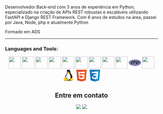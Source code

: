 <p align="left">Desenvolvedor Back-end com 3 anos de experiência em Python,
especializado na criação de APIs REST robustas e escaláveis
utilizando FastAPI e Django REST Framework. Com 6 anos
de estudos na área, passei por Java, Node, php e atualmente Python</p>

Formado em ADS<!-- - ✍ Indie Hacker. -->


---

<h3 align="left">Languages and Tools:</h3>
        <div align="center">
        <a href="https://stackshare.io/python" target="_blank"><img src="https://cdn.jsdelivr.net/gh/devicons/devicon@latest/icons/python/python-original.svg"width="40" height="40"/></a>
        <a href="https://stackshare.io/django" target="_blank"><img src="https://cdn.jsdelivr.net/gh/devicons/devicon@latest/icons/django/django-plain.svg"width="40" height="40" /></a>
        <a href="https://stackshare.io/fastapi" target="_blank"><img src="https://cdn.jsdelivr.net/gh/devicons/devicon@latest/icons/fastapi/fastapi-original.svg" width="40" height="40" /></a>
        <a href="https://stackshare.io/javascript" target="_blank"><img src="https://cdn.jsdelivr.net/gh/devicons/devicon@latest/icons/javascript/javascript-original.svg" width="40" height="40" /></a>
        <a href="https://stackshare.io/vuejs" target="_blank"><img src="https://cdn.jsdelivr.net/gh/devicons/devicon@latest/icons/vuejs/vuejs-original.svg" width="40" height="40" /></a>
        <a href="https://stackshare.io/nodejs" target="_blank"><img src="https://cdn.jsdelivr.net/gh/devicons/devicon@latest/icons/nodejs/nodejs-original-wordmark.svg" width="40" height="40" /></a>
        <a href="https://stackshare.io/mysql" target="_blank"><img src="https://cdn.jsdelivr.net/gh/devicons/devicon@latest/icons/mysql/mysql-original-wordmark.svg" width="40" height="40" /></a>
        <a href="https://stackshare.io/java" target="_blank"><img src="https://cdn.jsdelivr.net/gh/devicons/devicon@latest/icons/java/java-original.svg" width="40" height="40" /></a>
        <a href="https://stackshare.io/spring-boot" target="_blank"><img src="https://cdn.jsdelivr.net/gh/devicons/devicon@latest/icons/spring/spring-original.svg"width="40" height="40" /></a>
        <a href="https://stackshare.io/php" target="_blank"><img src="https://github.com/devicons/devicon/raw/master/icons/php/php-original.svg" alt="php" width="40" height="40" /></a>
        <a href="https://stackshare.io/docker" target="_blank"><img src="https://cdn.jsdelivr.net/gh/devicons/devicon@latest/icons/docker/docker-original.svg" width="40" height="40" /></a>
        <a href="https://stackshare.io/linux" target="_blank"><img src="https://github.com/devicons/devicon/raw/master/icons/linux/linux-original.svg" alt="linux" width="40" height="40" /></a>
        <a href="https://stackshare.io/html" target="_blank"><img src="https://raw.githubusercontent.com/devicons/devicon/master/icons/html5/html5-original.svg" alt="html" width="40" height="40" /></a>
        <a href="https://stackshare.io/css" target="_blank"><img src="https://raw.githubusercontent.com/devicons/devicon/master/icons/css3/css3-original.svg" alt="css" width="40" height="40" /></a>
        </div>
        
<h2 align="center"> Entre em contato  </h2>
<div align="center">
  <a href = "mailto:gustavosecardovelli@gmail.com"><img src="https://img.shields.io/badge/-Email-%23333?style=for-the-badge&logo=gmail&logoColor=white" target="_blank"></a>
  <a href="https://www.linkedin.com/in/gustavo-scardovelli-siqueroli/" target="_blank"><img src="https://img.shields.io/badge/-LinkedIn-%230077B5?style=for-the-badge&logo=linkedin&logoColor=white" target="_blank"></a>
</div>

